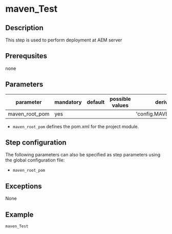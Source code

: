 # maven_Test

## Description
This step is used to perform deployment at AEM server

## Prerequsites
none

## Parameters

| parameter | mandatory | default | possible values | derived from |
| ----------|-----------|---------|-----------------|--------------|
| maven_root_pom | yes |  |  | 'config.MAVEN_ROOT_POM}' |


* `maven_root_pom` defines the pom.xml for the project module.

## Step configuration
The following parameters can also be specified as step parameters using the global configuration file:

* `maven_root_pom`

## Exceptions

None

## Example

```groovy
maven_Test
```

